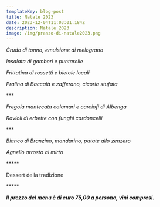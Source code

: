```yaml
---
templateKey: blog-post
title: Natale 2023
date: 2023-12-04T11:03:01.184Z
description: Natale 2023
image: /img/pranzo-di-natale2023.png
---
```



*C﻿rudo di tonno, emulsione di melograno* 

*Insalata di gamberi e puntarelle*

*F﻿rittatina di rossetti e bietole locali*

*P﻿ralina di Baccalà e zafferano, cicoria stufata*

\*\**

*Fregola mantecata calamari e carciofi di Albenga*

 *Ravioli di erbette con funghi cardoncelli*

\*\**

*Bianco di Branzino, mandarino, patate allo zenzero*

*Agnello arrosto al mirto*

\*\*\*\**

D﻿essert della tradizione



\*\*\*\**

***Il prezzo del menu è di euro 75,00 a persona, vini compresi.***